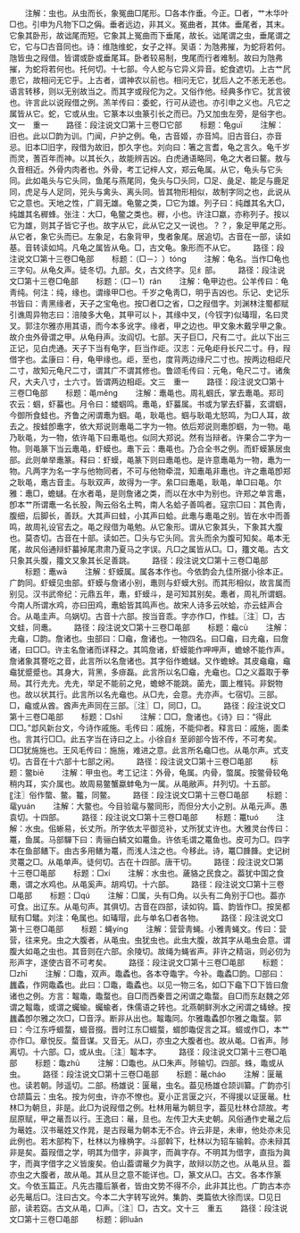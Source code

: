 <!-- { "loadSidebar": true } -->
　　注解：虫也。从虫而长，象冤曲□尾形。□各本作垂。今正。□者，艹木华叶□也。引申为凡物下□之偁。垂者远边，非其义。冤曲者，其体。垂尾者，其末。它象其卧形，故诎尾而短。它象其上冤曲而下垂尾，故长。诎尾谓之虫，垂尾谓之它，它与□古音同也。诗：维虺维蛇，女子之祥。吴语：为虺弗摧，为蛇将若何。虺皆虫之叚借。皆谓或卧或垂尾耳。卧者较易制，曳尾而行者难制。故曰为虺弗摧，为蛇将若何也。托何切。十七部。今人蛇与它异义异音。蛇食遮切。上古艹凥患它，故相问无它乎。上古者，谓神农以前也。相问无它，犹后人之不恙无恙也。语言转移，则以无别故当之。而其字或叚佗为之。又俗作他。经典多作它。犹言彼也。许言此以说叚借之例。羔羊传曰：委蛇，行可从迹也。亦引申之义也。凡它之属皆从它。蛇，它或从虫。它篆本以虫篆引长之而已。乃又加虫左旁，是俗字也。文一　重一
　　路径：段注说文□第十三卷□它部
　　标题：龟ɡuī
　　注解：旧也。此以□韵为训。门闻，户护之例。龟，古音姬，亦音鸠。旧古音臼，亦音忌。旧本□旧字，叚借为故旧，卽久字也。刘向曰：箸之言耆，龟之言久。龟千岁而灵，蓍百年而神。以其长久，故能辨吉凶。白虎通语略同，龟之大者曰鳌。敖与久音相近。外骨内肉者也。外骨，考工记梓人文，郑云龟属。从它，龟头与它头同。此如黾头与它头同，鱼尾与燕尾同，兔头与□头同，□足、彘足、能足与鹿足同，虎足与人足同，兕头与禽头、离头同。皆其物形相似，故制字同之也，此说从它之意也。天地之性，广肩无雄。龟鳖之类，□它为雄。列子曰：纯雌其名大□，纯雄其名稺蜂。张注：大□，龟鳖之类也。稺，小也。许注□蠃，亦称列子。按以它为雄，则其子皆它子也。故字从它，此从它之又一说也。？？，象足甲尾之形。从它者，象它头而已。左象足，右象背甲，曳者象尾。居追切。古音在一部，读如基。音转读如鸠。凡龟之属皆从龟。□，古文龟。象形而不从它。
　　路径：段注说文□第十三卷□龟部
　　标题：（□－冫）tónɡ
　　注解：龟名。当作□龟也三字句。从龟夂声。徒冬切。九部。夂，古文终字。见纟部。
　　路径：段注说文□第十三卷□龟部
　　标题：（□－1）rán
　　注解：龟甲边也。公羊传曰：龟靑纯。何注：纯，缘也。谓缘甲□也。千岁之龟靑□，明乎吉凶也。乐记、史记乐书皆曰：靑黑缘者，天子之宝龟也。按□者□之省，□之叚借字。刘渊林注蜀都赋引谯周异物志曰：涪陵多大龟，其甲可以卜，其缘中叉，(今钗字)似瑇瑁，名曰灵叉。郭注尔雅亦用其语，而今本多讹字。缘者，甲之边也。甲文象木戴孚甲之象。故介虫外骨谓之甲。从龟冄声。汝阎切。七部。天子巨□，尺有二寸。此以下出三正记，见白虎通。天子下当有龟字，巨当作歫。汉志：元龟歫冄长尺二寸。冄，叚借字也。孟康曰：冄，龟甲缘也。歫，至也，度背两边缘尺二寸也。按两边相歫尺二寸，故知元龟尺二寸，谓其广不谓其修也。鲁颂毛传曰：元龟，龟尺二寸。诸矦尺，大夫八寸，士六寸。皆谓两边相歫。文三　重一
　　路径：段注说文□第十三卷□龟部
　　标题：黾měnɡ
　　注解：鼃黾也。周礼蝈氏，掌去鼃黾。郑司农云：蝈，虾蟇也。月令曰：蝼蝈鸣。鼃黾，虾蟇属。书或为掌去虾蟇，玄谓蝈，今御所食蛙也。齐鲁之闲谓鼃为蝈。黾，耿黾也。蝈与耿黾尢怒鸣，为□人耳，故去之。按蛙卽鼃字，依大郑说则鼃黾二字为一物。依后郑说则鼃卽蝈，为一物。黾乃耿黾，为一物，依许黾下曰鼃黾也。似同大郑说。然有当辩者。许果合二字为一物。则黾篆下当云鼃黾，虾蟆也。鼃下云：鼃黾也。乃合全书之例。而虾蟆篆居虫部。此则单举鼃篆。释曰：虾蟆，黾篆下则曰鼃黾也。是许意鼃黾为一物，鼃为一物。凡两字为名一字与他物同者，不可与他物牵混，知鼃黾非鼃也。许之鼃黾卽郑之耿黾，鼃古音圭。与耿双声，故得为一字。絫□曰鼃黾，耿黾，单□曰黾。尔雅：鼃□，蟾蠩。在水者黾，是则詹诸之类，而以在水中为别也。许郑之单言鼃，卽本艹所谓鼃一名长股，陶云俗名土鸭，南人名蛤子善鸣者。寇宗□曰：其色靑，腹细，后脚长，善跃。大其声曰蛙，小其声曰蛤。此鼃与鼃黾之别。皆在水中而善鸣，故周礼设官去之。黾之叚借为黾勉。从它象形。谓从它象其头，下象其大腹也。莫杏切。古音在十部。读如芒。□头与它头同。言头而余为腹可知矣。黾本无尾，故风俗通辩虾蟇掉尾肃肃乃夏马之字误。凡□之属皆从□。□，籒文黾。古文只象其头腹，籒文又象其长足善跳。
　　路径：段注说文□第十三卷□黾部
　　标题：鼃wā
　　注解：虾蟆属。属各本作也。今依韵会九佳所据小徐本正。广韵同。虾蟆见虫部。虾蟆与詹诸小别，鼃则与虾蟆大别。而其形相似，故言属而别见。汉书武帝纪：元鼎五年，鼃，虾蟆斗，是可知其别矣。鼃者，周礼所谓蝈。今南人所谓水鸡，亦曰田鸡，鼃蛤皆其鸣声也。故宋人诗多云吠蛤，亦云蛙声合合。从黾圭声。乌娲切。古音十六部。按当音乖。字亦作□，作蛙。〖注〗□，古文蛙，同鼃。
　　路径：段注说文□第十三卷□黾部
　　标题：鼀cù
　　注解：圥鼀，□韵。詹诸也。虫部曰：□鼀，詹诸也。一物四名。曰□鼀，曰圥鼀，曰詹诸，曰□□。许主名詹诸而详释之。其鸣詹诸，虾蟆能作呷呷声，蟾蜍不能作声。詹诸象其謇吃之音，此言所以名詹诸也。其字俗作蟾蠩。又作蟾蜍。其皮鼀鼀，鼀鼀犹蹙蹙也。其身大，背黑，多痱磊。此言所以名□鼀，圥鼀也。□之义葢取于拳局。其行圥圥。圥圥，举足不能前之皃，蟾蜍不能跳。菌圥，圜上椎钝。非鋭物也。故以状其行。此言所以名圥鼀也。从□圥，会意。圥亦声。七宿切。三部。□，鼀或从酋。酋声圥声同在三部。〖注〗□，同□，□。
　　路径：段注说文□第十三卷□黾部
　　标题：□shī
　　注解：□□，詹诸也。《诗》曰：“得此□□。”邶风新台文，今诗作戚施。毛传曰：戚施，不能仰者。释言曰：戚施，面柔也。言其行□□。此五字当在诗曰之上。小徐自纟至卵部今皆不传，不可考矣。□□犹施施也。王风毛传曰：施施，难进之意。此言所名鼀□也。从黾尔声。式支切。古音在十六部十七部之闲。
　　路径：段注说文□第十三卷□黾部
　　标题：鳖biē
　　注解：甲虫也。考工记注：外骨，龟属。内骨，蟞属。按鳖骨较龟稍内耳，实介属也。故周易鳖蟹蠃蚌龟为一属。从黾敝声。幷列切。十五部。〖注〗俗作蟞、鳖。龞，同鳖。
　　路径：段注说文□第十三卷□黾部
　　标题：鼋yuán
　　注解：大鳖也。今目验鼋与鳖同形，而但分大小之别。从黾元声。愚袁切。十四部。
　　路径：段注说文□第十三卷□黾部
　　标题：鼍tuó
　　注解：水虫。佀蜥易，长丈所。所字依太平御览补，丈所犹丈许也。大雅灵台传曰：鼍，鱼属。马部驒下曰：靑骊白鳞文如鼍鱼。许依毛谓之鼍鱼也。皮可为□。四字本在鱼部鳝下。由古多用鳝为鼍，而浅人注之也。今移此。诗，鼍□韸韸。史记树灵鼍之□。从黾单声。徒何切。古在十四部。唐干切。
　　路径：段注说文□第十三卷□黾部
　　标题：□xí
　　注解：水虫也。薉貉之民食之。葢犹中国之食鼃，谓之水鸡也。从黾奚声。胡鸡切。十六部。
　　路径：段注说文□第十三卷□黾部
　　标题：□qú
　　注解：□属，头有□角。以头有二角别于□也。葢亦可食。出辽东。从黾句声。其俱切。古音在四部，读如钩。篇、韵皆作□。按吴都赋有□鼊。刘注：龟属也。如瑇瑁，此与单名□者各物。
　　路径：段注说文□第十三卷□黾部
　　标题：蝇yínɡ
　　注解：营营靑蝇。小雅靑蝇文。传曰：营营，往来皃。虫之大腹者，从黾虫。虫犹虫也。此虫大腹，故其字从黾虫会意。谓腹大如黾之虫也。其音则在六部。余陵切。故绳为蝇省声。非许之精诣，则必仞为形声字，遂使古音不可考矣。
　　路径：段注说文□第十三卷□黾部
　　标题：□zhī
　　注解：□鼄，双声。鼄蟊也。各本夺鼄字。今补。鼄蟊□韵。□部曰：蠿蟊，作网鼄蟊也。此曰：□鼄，鼄蟊也。以见一物三名，如□下鼀下□下皆曰詹诸也之例。方言：鼅鼄，鼄蝥也。自□而西秦晋之闲谓之鼄蝥。自□而东赵魏之郊谓之鼅鼄，或谓之蠾蝓。蠾蝓者，侏儒语之转也。北燕朝鲜洌水之闲谓之蝳蜍。按蠿蟊卽尔雅之次□，□音浮。断非从出也。鼅鼄同。尔雅鼄蟊卽尔雅之鼄蝥。郭曰：今江东呼蝃蝥，蝃音掇。晋时江东□蝃蝥，蝃卽鼄促言之耳。蝃或作□，本艹亦作□。章悦反。蝥音谋。又音无。从□，亦虫之大腹者也。故从黾。□省声。陟离切。十六部。□，或从虫。〖注〗鼅本字。
　　路径：段注说文□第十三卷□黾部
　　标题：鼄zhū
　　注解：□鼄也。从□朱声。陟输切。四部。蛛，鼄或从虫。
　　路径：段注说文□第十三卷□黾部
　　标题：鼌cháo
　　注解：匽鼌也。读若朝。陟遥切。二部。杨雄说：匽鼌，虫名。葢见杨雄仓颉训纂。广韵亦引仓颉篇云：虫名。按为何虫，许亦不憭也。夏小正言匽之兴，不得援以证匽鼌。杜林□为朝旦，非是。此□为说叚借之例。杜林用鼌为朝旦字，葢见杜林仓颉故。考屈原赋，甲之鼌吾以行。王逸曰：鼌，旦也。左传卫大夫史朝。风俗通作史鼌之后为鼌姓。汉书鼌姓又作晁，是古叚鼌为朝本无不合。许云非是，未审，他处亦未见此例也。若木部构下，杜林以为椽桷字。斗部斡下，杜林以为轺车输斡。亦未辩其非是矣。葢叚借之学，明其为借字，非眞字，而眞字存。不明其为借字，直指为眞字，而眞字借字之义皆废矣。伯山葢谓鼌夕为眞字，故辩以防之也。从黾从旦。葢亦虫之大腹者，故从黾。其从旦之意不能详也。□，篆文从□。古文。各本作篆文。今依玉篇正。凡先古籒后篆者，皆由文势不得不尒，此非其比也。广韵古本亦必先鼌后□。注曰古文。今本二大字转写讹舛。集韵、类篇依大徐而误。□见日部，读若窈。古文从黾，□声。〖注〗□，古文。文十三　重五
　　路径：段注说文□第十三卷□黾部
　　标题：卵luǎn
